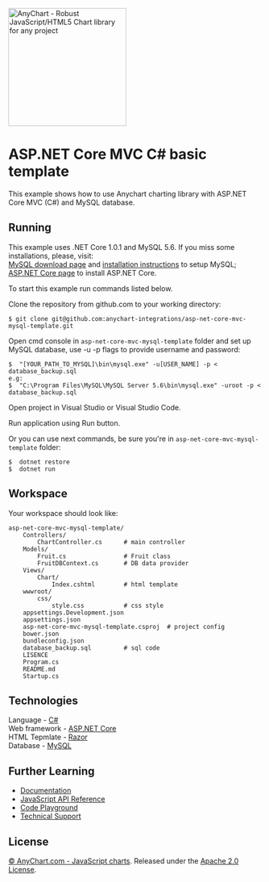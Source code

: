 [<img src="https://cdn.anychart.com/images/logo-transparent-segoe.png?2" width="234px" alt="AnyChart - Robust JavaScript/HTML5 Chart library for any project">](https://anychart.com)
# ASP.NET Core MVC C# basic template

This example shows how to use Anychart charting library with ASP.NET Core MVC (C#) and MySQL database.

## Running
This example uses .NET Core 1.0.1 and MySQL 5.6.
If you miss some installations, please, visit:<br />
[MySQL download page](https://dev.mysql.com/downloads/installer/) and [installation instructions](http://dev.mysql.com/doc/refman/5.7/en/installing.html) to setup MySQL;<br />
[ASP.NET Core page](https://www.asp.net/core) to install ASP.NET Core.<br />

To start this example run commands listed below.

Clone the repository from github.com to your working directory:
```
$ git clone git@github.com:anychart-integrations/asp-net-core-mvc-mysql-template.git
```

Open cmd console in `asp-net-core-mvc-mysql-template` folder and set up MySQL database, use -u -p flags to provide username and password:
```
$  "[YOUR_PATH_TO_MYSQL]\bin\mysql.exe" -u[USER_NAME] -p < database_backup.sql
e.g:  
$  "C:\Program Files\MySQL\MySQL Server 5.6\bin\mysql.exe" -uroot -p < database_backup.sql
```

Open project in Visual Studio or Visual Studio Code.

Run application using Run button.

Or you can use next commands, be sure you're in `asp-net-core-mvc-mysql-template` folder:
```
$  dotnet restore
$  dotnet run
```

## Workspace
Your workspace should look like:
```
asp-net-core-mvc-mysql-template/
	Controllers/
		ChartController.cs		# main controller
	Models/
		Fruit.cs				# Fruit class
		FruitDBContext.cs		# DB data provider
	Views/
		Chart/
			Index.cshtml		# html template
	wwwroot/
		css/
			style.css			# css style
	appsettings.Development.json
	appsettings.json
	asp-net-core-mvc-mysql-template.csproj 	# project config
	bower.json
	bundleconfig.json
	database_backup.sql			# sql code
	LISENCE
	Program.cs
	README.md
	Startup.cs
```

## Technologies
Language - [C#](https://msdn.microsoft.com/en-us/library/ms228593.aspx)<br />
Web framework - [ASP.NET Core](https://www.asp.net/core)<br />
HTML Tepmlate - [Razor](https://www.asp.net/web-pages/overview/getting-started/introducing-razor-syntax-c)<br />
Database - [MySQL](https://www.mysql.com/)<br />

## Further Learning
* [Documentation](https://docs.anychart.com)
* [JavaScript API Reference](https://api.anychart.com)
* [Code Playground](https://playground.anychart.com)
* [Technical Support](https://anychart.com/support)

## License
[© AnyChart.com - JavaScript charts](http://www.anychart.com). Released under the [Apache 2.0 License](https://github.com/anychart-integrations/asp-net-core-mvc-mysql-template/blob/master/LICENSE).
